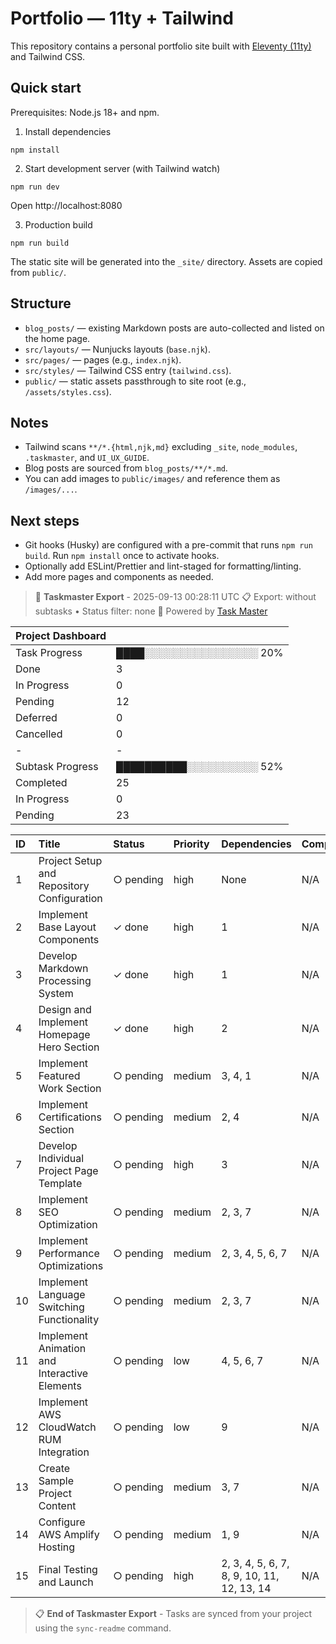 # Portfolio — 11ty + Tailwind

This repository contains a personal portfolio site built with [Eleventy (11ty)](https://www.11ty.dev/) and Tailwind CSS.

## Quick start

Prerequisites: Node.js 18+ and npm.

1. Install dependencies

```
npm install
```

2. Start development server (with Tailwind watch)

```
npm run dev
```

Open http://localhost:8080

3. Production build

```
npm run build
```

The static site will be generated into the `_site/` directory. Assets are copied from `public/`.

## Structure

- `blog_posts/` — existing Markdown posts are auto-collected and listed on the home page.
- `src/layouts/` — Nunjucks layouts (`base.njk`).
- `src/pages/` — pages (e.g., `index.njk`).
- `src/styles/` — Tailwind CSS entry (`tailwind.css`).
- `public/` — static assets passthrough to site root (e.g., `/assets/styles.css`).

## Notes

- Tailwind scans `**/*.{html,njk,md}` excluding `_site`, `node_modules`, `.taskmaster`, and `UI_UX_GUIDE`.
- Blog posts are sourced from `blog_posts/**/*.md`.
- You can add images to `public/images/` and reference them as `/images/...`.

## Next steps

- Git hooks (Husky) are configured with a pre-commit that runs `npm run build`. Run `npm install` once to activate hooks.
- Optionally add ESLint/Prettier and lint-staged for formatting/linting.
- Add more pages and components as needed.

<!-- TASKMASTER_EXPORT_START -->
> 🎯 **Taskmaster Export** - 2025-09-13 00:28:11 UTC
> 📋 Export: without subtasks • Status filter: none
> 🔗 Powered by [Task Master](https://task-master.dev?utm_source=github-readme&utm_medium=readme-export&utm_campaign=portfolio&utm_content=task-export-link)

| Project Dashboard |  |
| :-                |:-|
| Task Progress     | ████░░░░░░░░░░░░░░░░ 20% |
| Done | 3 |
| In Progress | 0 |
| Pending | 12 |
| Deferred | 0 |
| Cancelled | 0 |
|-|-|
| Subtask Progress | ██████████░░░░░░░░░░ 52% |
| Completed | 25 |
| In Progress | 0 |
| Pending | 23 |


| ID | Title | Status | Priority | Dependencies | Complexity |
| :- | :-    | :-     | :-       | :-           | :-         |
| 1 | Project Setup and Repository Configuration | ○&nbsp;pending | high | None | N/A |
| 2 | Implement Base Layout Components | ✓&nbsp;done | high | 1 | N/A |
| 3 | Develop Markdown Processing System | ✓&nbsp;done | high | 1 | N/A |
| 4 | Design and Implement Homepage Hero Section | ✓&nbsp;done | high | 2 | N/A |
| 5 | Implement Featured Work Section | ○&nbsp;pending | medium | 3, 4, 1 | N/A |
| 6 | Implement Certifications Section | ○&nbsp;pending | medium | 2, 4 | N/A |
| 7 | Develop Individual Project Page Template | ○&nbsp;pending | high | 3 | N/A |
| 8 | Implement SEO Optimization | ○&nbsp;pending | medium | 2, 3, 7 | N/A |
| 9 | Implement Performance Optimizations | ○&nbsp;pending | medium | 2, 3, 4, 5, 6, 7 | N/A |
| 10 | Implement Language Switching Functionality | ○&nbsp;pending | medium | 2, 3, 7 | N/A |
| 11 | Implement Animation and Interactive Elements | ○&nbsp;pending | low | 4, 5, 6, 7 | N/A |
| 12 | Implement AWS CloudWatch RUM Integration | ○&nbsp;pending | low | 9 | N/A |
| 13 | Create Sample Project Content | ○&nbsp;pending | medium | 3, 7 | N/A |
| 14 | Configure AWS Amplify Hosting | ○&nbsp;pending | medium | 1, 9 | N/A |
| 15 | Final Testing and Launch | ○&nbsp;pending | high | 2, 3, 4, 5, 6, 7, 8, 9, 10, 11, 12, 13, 14 | N/A |

> 📋 **End of Taskmaster Export** - Tasks are synced from your project using the `sync-readme` command.
<!-- TASKMASTER_EXPORT_END -->
